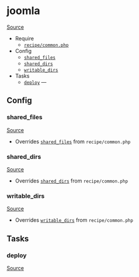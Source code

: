 <!-- DO NOT EDIT THIS FILE! -->
<!-- Instead edit recipe/joomla.php -->
<!-- Then run bin/docgen -->

# joomla

[Source](/recipe/joomla.php)



* Require
  * [`recipe/common.php`](/docs/recipe/common.md)
* Config
  * [`shared_files`](#shared_files)
  * [`shared_dirs`](#shared_dirs)
  * [`writable_dirs`](#writable_dirs)
* Tasks
  * [`deploy`](#deploy) — 

## Config
### shared_files
[Source](/recipe/joomla.php#L6)

* Overrides [`shared_files`](/docs/recipe/common.md#shared_files) from `recipe/common.php`



### shared_dirs
[Source](/recipe/joomla.php#L7)

* Overrides [`shared_dirs`](/docs/recipe/common.md#shared_dirs) from `recipe/common.php`



### writable_dirs
[Source](/recipe/joomla.php#L8)

* Overrides [`writable_dirs`](/docs/recipe/common.md#writable_dirs) from `recipe/common.php`




## Tasks
### deploy
[Source](/recipe/joomla.php#L10)



